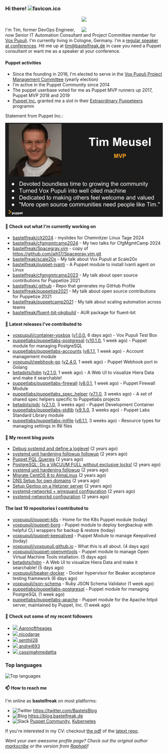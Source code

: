 ### Hi there! ![favicon.ico](https://raw.githubusercontent.com/bastelfreak/bastelfreak/master/favicon.ico)

<p align="center">
  <a href="https://github.com/ryo-ma/github-profile-trophy"><img src="https://github-profile-trophy.vercel.app/?username=bastelfreak&theme=darkhub&margin-w=15&margin-h=15&no-frame=true&column=5"/></a>
</p>

<img align="right" src="https://avatars.githubusercontent.com/bastelfreak" width="260">

I'm Tim, former DevOps Engineer, now Senior IT Automation Consultant and Project
Committee member for [Vox Pupuli](https://voxpupuli.org).
I'm currently living in Cologne, Germany. I'm a
[regular speaker at conferences](https://github.com/bastelfreak/talks#collection-of-talks-proposals-and-related-stuff).
Hit me up at [tim@bastelfreak.de](mailto:tim@bastelfeak.de) in case you need a
Puppet consultant or want me as a speaker at your conference.

#### Puppet activities

* Since the founding in 2016, I'm elected to serve in the [Vox Pupuli Project Management Committee](https://voxpupuli.org/blog/2016/10/12/pmc-election-results/) (yearly election)
* I'm active in the Puppet Community since 2014
* The puppet userbase voted for me as Puppet MVP runners up 2017, Puppet MVP 2018 and 2019
* [Puppet Inc.](https://puppet.com) granted me a slot in their [Extraordinary Puppeteers](https://puppet-champions.github.io/profiles.html) programm

Statement from Puppet Inc.:

![mvp statement](https://raw.githubusercontent.com/bastelfreak/bastelfreak/master/MVP.png)

#### 🌱 Check out what I'm currently working on


- [bastelfreak/clt2024](https://github.com/bastelfreak/clt2024) - myslides for Chemnitzer Linux Tage 2024
- [bastelfreak/cfgmgmtcamp2024](https://github.com/bastelfreak/cfgmgmtcamp2024) - My two talks for CfgMgmtCamp 2024
- [bastelfreak/Spacegray.vim](https://github.com/bastelfreak/Spacegray.vim) - copy of https://github.com/ajh17/Spacegray.vim.git
- [bastelfreak/scale20x](https://github.com/bastelfreak/scale20x) - My talk about Vox Pupuli at Scale20x
- [bastelfreak/puppet-ivanti](https://github.com/bastelfreak/puppet-ivanti) - A Puppet module to install Ivanti agent on Linux
- [bastelfreak/cfgmgmtcamp2023](https://github.com/bastelfreak/cfgmgmtcamp2023) - My talk about open source contributions for Puppetize 2021
- [bastelfreak/.github](https://github.com/bastelfreak/.github) - Repo that generates my GitHub Profile
- [bastelfreak/puppetize2021](https://github.com/bastelfreak/puppetize2021) - My talk about open source contributions for Puppetize 2021
- [bastelfreak/puppetcamp2021](https://github.com/bastelfreak/puppetcamp2021) - My talk about scaling automation across teams
- [bastelfreak/fluent-bit-pkgbuild](https://github.com/bastelfreak/fluent-bit-pkgbuild) - AUR package for fluent-bit

#### 🔭 Latest releases I've contributed to


- [voxpupuli/container-voxbox](https://github.com/voxpupuli/container-voxbox) ([v1.0.0](https://github.com/voxpupuli/container-voxbox/releases/tag/v1.0.0), 6 days ago) - Vox Pupuli Test Box
- [puppetlabs/puppetlabs-postgresql](https://github.com/puppetlabs/puppetlabs-postgresql) ([v10.1.0](https://github.com/puppetlabs/puppetlabs-postgresql/releases/tag/v10.1.0), 1 week ago) - Puppet module for managing PostgreSQL
- [puppetlabs/puppetlabs-accounts](https://github.com/puppetlabs/puppetlabs-accounts) ([v8.1.1](https://github.com/puppetlabs/puppetlabs-accounts/releases/tag/v8.1.1), 1 week ago) - Account management module
- [voxpupuli/webhook-go](https://github.com/voxpupuli/webhook-go) ([v2.4.0](https://github.com/voxpupuli/webhook-go/releases/tag/v2.4.0), 1 week ago) - Puppet Webhook port in Golang
- [betadots/hdm](https://github.com/betadots/hdm) ([v2.1.0](https://github.com/betadots/hdm/releases/tag/v2.1.0), 1 week ago) - A Web UI to visualize Hiera Data and make it searchable!
- [puppetlabs/puppetlabs-firewall](https://github.com/puppetlabs/puppetlabs-firewall) ([v8.0.1](https://github.com/puppetlabs/puppetlabs-firewall/releases/tag/v8.0.1), 1 week ago) - Puppet Firewall Module
- [puppetlabs/puppetlabs_spec_helper](https://github.com/puppetlabs/puppetlabs_spec_helper) ([v7.1.0](https://github.com/puppetlabs/puppetlabs_spec_helper/releases/tag/v7.1.0), 3 weeks ago) - A set of shared spec helpers specific to Puppetlabs projects
- [betadots/pdc](https://github.com/betadots/pdc) ([v2.1.0](https://github.com/betadots/pdc/releases/tag/v2.1.0), 3 weeks ago) - Puppet Development Container
- [puppetlabs/puppetlabs-stdlib](https://github.com/puppetlabs/puppetlabs-stdlib) ([v9.5.0](https://github.com/puppetlabs/puppetlabs-stdlib/releases/tag/v9.5.0), 3 weeks ago) - Puppet Labs Standard Library module
- [puppetlabs/puppetlabs-inifile](https://github.com/puppetlabs/puppetlabs-inifile) ([v6.1.1](https://github.com/puppetlabs/puppetlabs-inifile/releases/tag/v6.1.1), 3 weeks ago) - Resource types for managing settings in INI files

#### 📜 My recent blog posts


- [Debug systemd and define a loglevel](https://blog.bastelfreak.de/2022/02/debug-systemd-and-define-a-loglevel/) (2 years ago)
- [systemd unit hardening followup followup](https://blog.bastelfreak.de/2022/01/systemd-unit-hardening-followup-followup/) (2 years ago)
- [Puppet PQL Queries](https://blog.bastelfreak.de/2022/01/puppet-pql-queries/) (2 years ago)
- [PostgreSQL: Do a VACUUM FULL without exclusive locks!](https://blog.bastelfreak.de/2022/01/postgresql-do-a-vacuum-full-without-exclusive-locks/) (2 years ago)
- [systemd unit hardening followup](https://blog.bastelfreak.de/2022/01/systemd-unit-hardening-followup/) (2 years ago)
- [Migrate CentOS 8 to AlmaLinux](https://blog.bastelfreak.de/2022/01/migrate-centos-8-to-almalinux/) (2 years ago)
- [DNS Setup for own domains](https://blog.bastelfreak.de/2022/01/dns-setup-for-own-domains/) (2 years ago)
- [Setup Gentoo on a Hetzner server](https://blog.bastelfreak.de/2022/01/setup-gentoo-on-a-hetzner-server/) (2 years ago)
- [systemd-networkd &#43; wireguard configuration](https://blog.bastelfreak.de/2022/01/systemd-networkd-wireguard-configuration/) (2 years ago)
- [systemd-networkd configuration](https://blog.bastelfreak.de/2022/01/systemd-networkd-configuration/) (2 years ago)

#### The last 10 repositories I contributed to


- [voxpupuli/puppet-k8s](https://github.com/voxpupuli/puppet-k8s) - Home for the K8s Puppet module (today)
- [voxpupuli/puppet-borg](https://github.com/voxpupuli/puppet-borg) - Puppet module to deploy borgbackup with helpful CLI wrappers for backup &amp; restore (today)
- [voxpupuli/puppet-keepalived](https://github.com/voxpupuli/puppet-keepalived) - Puppet Module to manage Keepalived (today)
- [voxpupuli/voxpupuli.github.io](https://github.com/voxpupuli/voxpupuli.github.io) - What this is all about. (4 days ago)
- [voxpupuli/puppet-openvmtools](https://github.com/voxpupuli/puppet-openvmtools) - Puppet module to manage Open Virtual Machine Tools intallation. (5 days ago)
- [betadots/hdm](https://github.com/betadots/hdm) - A Web UI to visualize Hiera Data and make it searchable! (5 days ago)
- [voxpupuli/beaker-docker](https://github.com/voxpupuli/beaker-docker) - Docker hypervisor for Beaker acceptance testing framework (6 days ago)
- [voxpupuli/json-schema](https://github.com/voxpupuli/json-schema) - Ruby JSON Schema Validator (1 week ago)
- [puppetlabs/puppetlabs-postgresql](https://github.com/puppetlabs/puppetlabs-postgresql) - Puppet module for managing PostgreSQL (1 week ago)
- [puppetlabs/puppetlabs-apache](https://github.com/puppetlabs/puppetlabs-apache) - Puppet module for the Apache httpd server, maintained by Puppet, Inc.  (1 week ago)

#### 👥 Check out some of my recent followers


- [<img src="https://avatars.githubusercontent.com/u/23338994?u=f7bd8b8fb1b99a76cc89737f108500e6ae6f5798&amp;v=4" height="20"/> Aaronoftheages](https://github.com/Aaronoftheages)
- [<img src="https://avatars.githubusercontent.com/u/43711429?u=6c38b42f625071a01150df1a962ae02382b442a8&amp;v=4" height="20"/> nicodarge](https://github.com/nicodarge)
- [<img src="https://avatars.githubusercontent.com/u/43463187?v=4" height="20"/> senthil28](https://github.com/senthil28)
- [<img src="https://avatars.githubusercontent.com/u/18531667?v=4" height="20"/> andrei693](https://github.com/andrei693)
- [<img src="https://avatars.githubusercontent.com/u/83620058?v=4" height="20"/> cassimahmedattia](https://github.com/cassimahmedattia)

### Top languages

![Top languages](https://github-readme-stats.vercel.app/api/top-langs/?username=bastelfreak&hide_title=true)

#### 📫 How to reach me

I'm online as **bastelfreak** on most platforms:

- <img src="https://raw.githubusercontent.com/FortAwesome/Font-Awesome/master/svgs/brands/twitter.svg" width="20" alt="Twitter" /> https://twitter.com/BastelsBlog
- <img src="https://raw.githubusercontent.com/FortAwesome/Font-Awesome/master/svgs/brands/wordpress.svg" width="20" alt="Blog" /> https://blog.bastelfreak.de
- <img src="https://raw.githubusercontent.com/FortAwesome/Font-Awesome/master/svgs/brands/slack.svg" width="20" alt="Slack" /> [Puppet Community](https://slack.puppet.com/), [Kubernetes](https://slack.k8s.io/)

If you're interested in my CV: checkout [the pdf](https://github.com/bastelfreak/cv/raw/master/content-en.pdf) of the [latext repo](https://github.com/bastelfreak/cv#readme).

*Want your own awesome profile page? Check out the original author [markscribe](https://github.com/muesli/markscribe) or the version from [Raphaël](https://github.com/raphink/raphink#hi-there-)!*
